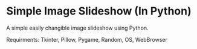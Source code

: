 # Simple Image Slideshow (In Python)
A simple easily changible image slideshow using Python.

Requirments: Tkinter, Pillow, Pygame, Random, OS, WebBrowser
